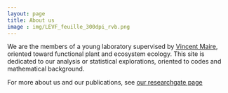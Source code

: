 ```yaml
---
layout: page
title: About us
image : img/LEVF_feuille_300dpi_rvb.png
---
```


We are the members of a young laboratory supervised by [Vincent Maire](https://sites.google.com/site/vincentmairefolio/), oriented toward functional plant and ecosystem ecology. This site is dedicated to our analysis or statistical explorations, oriented to codes and mathematical background.

For more about us and our publications, see [our researchgate page](https://www.researchgate.net/lab/Laboratoire-decologie-fonctionnelle-vegetale-LEAF-Vincent-Maire)

